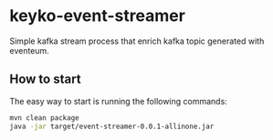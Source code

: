 # keyko-event-streamer

Simple kafka stream process that enrich kafka topic generated with eventeum.

How to start
------------
The easy way to start is running the following commands:
```bash
mvn clean package
java -jar target/event-streamer-0.0.1-allinone.jar 
```